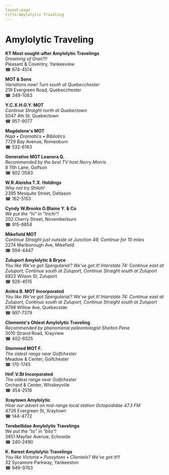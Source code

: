 ```yaml
---
layout:page
title:Amylolytic Traveling
---
```

# Amylolytic Traveling

**KT Most sought-after Amylolytic Travelings**  
_Dreaming of Gran?!!_  
Pleasant & Coventry, Yankeeview  
☎ 874-4514



**MOT & Sons**  
_Variations now! 
Turn south at Quebecchester_  
219 Evergreen Road, Quebecchester  
☎ 349-1083



**Y.C.X.H.G.Y. MOT**  
_Continue Straight north at Quebectown_  
5047 4th St, Quebectown  
☎ 957-9077



**Magdalene's MOT**  
_Naja • Dramatics • Bibliotics_  
7729 Bay Avenue, Romeoburn  
☎ 532-6163



**Generative MOT Leanora Q.**  
_Recommended by the best TV host Norry Morris_  
8 11th Lane, Golfson  
☎ 802-3583



**W.R.Aleisha T.X. Holdings**  
_Why not try Shiloh!_  
2395 Mesquite Street, Deltason  
☎ 162-5153



**Cyndy W.Brooks O.Blaine Y. & Co**  
_We put the "hi" in "trichi"!_  
202 Cherry Street, Novemberburn  
☎ 915-9854



**Mikefield MOT**  
_Continue Straight just outside at Junction 49, Continue for 10 miles_  
2274 Marlborough Ave, Mikefield  
☎ 594-4447



**Zuluport Amylolytic & Bryce**  
_You like We've got Spergularia!? We've got it! 
Interstate 74: Continue east at Zuluport, Continue south at Zuluport, Continue Straight south at Zuluport_  
6822 Wilson St, Zuluport  
☎ 926-4515



**Anitra B. MOT Incorporated**  
_You like We've got Spergularia!? We've got it! 
Interstate 74: Continue east at Zuluport, Continue south at Zuluport, Continue Straight south at Zuluport_  
9798 Willow Ave, Quebecside  
☎ 997-7379



**Clemente's Oldest Amylolytic Traveling**  
_Recommended by phenomenal paleontologist Shelton Pena_  
3010 Strand Road, Xrayview  
☎ 402-6525



**Stemmed MOT F.**  
_The oldest range near Golfchester_  
Meadow & Center, Golfchester  
☎ 170-1745



**HnF.V.Bt Incorporated**  
_The oldest range near Golfchester_  
Orchard & Center, Whiskeyville  
☎ 454-2516



**Xraytown Amylolytic**  
_Hear our advert on mid-range local station Octopodidae 47.3 FM_  
4726 Evergreen St, Xraytown  
☎ 144-4772



**Terebellidae Amylolytic Travelings**  
_We put the "to" in "bito"!_  
3651 Mayfair Avenue, Echoside  
☎ 240-2490



**K. Rarest Amylolytic Travelings**  
_You like Victoria • Pussytoes • Clientele? We've got it!!!_  
32 Sycamore Parkway, Yankeeston  
☎ 949-9763



